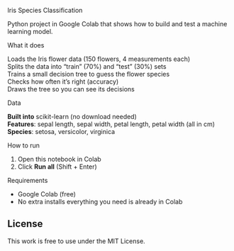 Iris Species Classification

Python project in Google Colab that shows how to build and test a machine learning model.

What it does

Loads the Iris flower data (150 flowers, 4 measurements each)  
Splits the data into “train” (70%) and “test” (30%) sets  
Trains a small decision tree to guess the flower species  
Checks how often it’s right (accuracy)  
Draws the tree so you can see its decisions  

Data

**Built into** scikit-learn (no download needed)  
**Features**: sepal length, sepal width, petal length, petal width (all in cm)  
**Species**: setosa, versicolor, virginica  

How to run

1. Open this notebook in Colab
2. Click **Run all** (Shift + Enter)  

Requirements

- Google Colab (free)  
- No extra installs everything you need is already in Colab  

## License

This work is free to use under the MIT License.  

